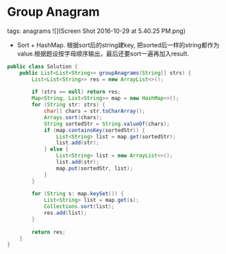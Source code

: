 # Group Anagram
tags: anagrams
![](Screen Shot 2016-10-29 at 5.40.25 PM.png)
* Sort + HashMap. 根据sort后的string建key, 把sorted后一样的string都作为value.根据题设按字母顺序输出，最后还要sort一遍再加入result.
```java
public class Solution {
    public List<List<String>> groupAnagrams(String[] strs) {
        List<List<String>> res = new ArrayList<>();
        
        if (strs == null) return res;
        Map<String, List<String>> map = new HashMap<>();
        for (String str: strs) {
            char[] chars = str.toCharArray();
            Arrays.sort(chars);
            String sortedStr = String.valueOf(chars);
            if (map.containsKey(sortedStr)) {
                List<String> list = map.get(sortedStr);
                list.add(str);
            } else {
                List<String> list = new ArrayList<>();
                list.add(str);
                map.put(sortedStr, list);
            }
        }
        
        for (String s: map.keySet()) {
            List<String> list = map.get(s);
            Collections.sort(list);
            res.add(list);
        }
        
        return res;
    }
}
```